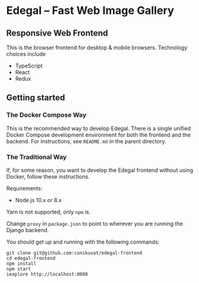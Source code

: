 # Edegal – Fast Web Image Gallery

## Responsive Web Frontend

This is the browser frontend for desktop & mobile browsers. Technology choices include

* TypeScript
* React
* Redux

## Getting started

### The Docker Compose Way

This is the recommended way to develop Edegal. There is a single unified Docker Compose development environment for both the frontend and the backend. For instructions, see `README.md` in the parent directory.

### The Traditional Way

If, for some reason, you want to develop the Edegal frontend without using Docker, follow these instructions.

Requirements:

* Node.js 10.x or 8.x

Yarn is not supported, only `npm` is.

Change `proxy` in `package.json` to point to wherever you are running the Django backend.

You should get up and running with the following commands:

    git clone git@github.com:conikuvat/edegal-frontend
    cd edegal-frontend
    npm install
    npm start
    iexplore http://localhost:8080
